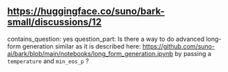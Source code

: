 ## https://huggingface.co/suno/bark-small/discussions/12

contains_question: yes
question_part: Is there a way to do advanced long-form generation similar as it is described here: https://github.com/suno-ai/bark/blob/main/notebooks/long_form_generation.ipynb by passing a `temperature` and `min_eos_p` ?